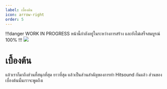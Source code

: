 ```yaml
---
label: เบื้องต้น
icon: arrow-right
order: 5
---
```

!!!danger WORK IN PROGRESS
หน้านี้กำลังอยู่ในระหว่างการสร้าง และยังไม่เสร็จสมบูรณ์ 100%
!!!
![](https://cdn.discordapp.com/attachments/531833851375386634/1061967164137033829/image.png)

# เบื้องต้น
แล้วเราก็มาถึงส่วนที้สนุกที่สุด ยาวที่สุด แล้วเป็นส่วนสำคัญของการทำ Hitsound กันแล้ว ส่วนของเบื่องต้นนั้นเราจะพูดถึงเ
